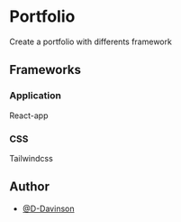 # Portfolio

Create a portfolio with differents framework

## Frameworks

### Application

React-app

### CSS

Tailwindcss

## Author

-   [@D-Davinson](https://www.github.com/D-Davinson)








